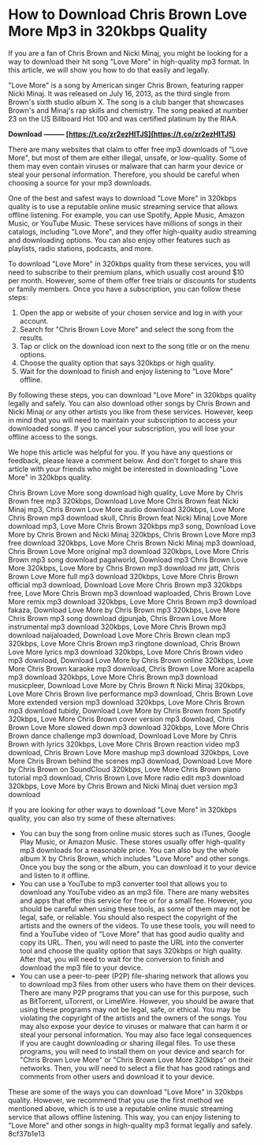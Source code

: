 
 
# How to Download Chris Brown Love More Mp3 in 320kbps Quality
 
If you are a fan of Chris Brown and Nicki Minaj, you might be looking for a way to download their hit song "Love More" in high-quality mp3 format. In this article, we will show you how to do that easily and legally.
 
"Love More" is a song by American singer Chris Brown, featuring rapper Nicki Minaj. It was released on July 16, 2013, as the third single from Brown's sixth studio album X. The song is a club banger that showcases Brown's and Minaj's rap skills and chemistry. The song peaked at number 23 on the US Billboard Hot 100 and was certified platinum by the RIAA.
 
**Download ——— [https://t.co/zr2ezHITJS](https://t.co/zr2ezHITJS)**


 
There are many websites that claim to offer free mp3 downloads of "Love More", but most of them are either illegal, unsafe, or low-quality. Some of them may even contain viruses or malware that can harm your device or steal your personal information. Therefore, you should be careful when choosing a source for your mp3 downloads.
 
One of the best and safest ways to download "Love More" in 320kbps quality is to use a reputable online music streaming service that allows offline listening. For example, you can use Spotify, Apple Music, Amazon Music, or YouTube Music. These services have millions of songs in their catalogs, including "Love More", and they offer high-quality audio streaming and downloading options. You can also enjoy other features such as playlists, radio stations, podcasts, and more.
 
To download "Love More" in 320kbps quality from these services, you will need to subscribe to their premium plans, which usually cost around $10 per month. However, some of them offer free trials or discounts for students or family members. Once you have a subscription, you can follow these steps:
 
1. Open the app or website of your chosen service and log in with your account.
2. Search for "Chris Brown Love More" and select the song from the results.
3. Tap or click on the download icon next to the song title or on the menu options.
4. Choose the quality option that says 320kbps or high quality.
5. Wait for the download to finish and enjoy listening to "Love More" offline.

By following these steps, you can download "Love More" in 320kbps quality legally and safely. You can also download other songs by Chris Brown and Nicki Minaj or any other artists you like from these services. However, keep in mind that you will need to maintain your subscription to access your downloaded songs. If you cancel your subscription, you will lose your offline access to the songs.
 
We hope this article was helpful for you. If you have any questions or feedback, please leave a comment below. And don't forget to share this article with your friends who might be interested in downloading "Love More" in 320kbps quality.
 
Chris Brown Love More song download high quality,  Love More by Chris Brown free mp3 320kbps,  Download Love More Chris Brown feat Nicki Minaj mp3,  Chris Brown Love More audio download 320kbps,  Love More Chris Brown mp3 download skull,  Chris Brown feat Nicki Minaj Love More download mp3,  Love More Chris Brown 320kbps mp3 song,  Download Love More by Chris Brown and Nicki Minaj 320kbps,  Chris Brown Love More mp3 free download 320kbps,  Love More Chris Brown Nicki Minaj mp3 download,  Chris Brown Love More original mp3 download 320kbps,  Love More Chris Brown mp3 song download pagalworld,  Download mp3 Chris Brown Love More 320kbps,  Love More by Chris Brown mp3 download mr jatt,  Chris Brown Love More full mp3 download 320kbps,  Love More Chris Brown official mp3 download,  Download Love More Chris Brown mp3 320kbps free,  Love More Chris Brown mp3 download waploaded,  Chris Brown Love More remix mp3 download 320kbps,  Love More Chris Brown mp3 download fakaza,  Download Love More by Chris Brown mp3 320kbps,  Love More Chris Brown mp3 song download djpunjab,  Chris Brown Love More instrumental mp3 download 320kbps,  Love More Chris Brown mp3 download naijaloaded,  Download Love More Chris Brown clean mp3 320kbps,  Love More Chris Brown mp3 ringtone download,  Chris Brown Love More lyrics mp3 download 320kbps,  Love More Chris Brown video mp3 download,  Download Love More by Chris Brown online 320kbps,  Love More Chris Brown karaoke mp3 download,  Chris Brown Love More acapella mp3 download 320kbps,  Love More Chris Brown mp3 download musicpleer,  Download Love More by Chris Brown ft Nicki Minaj 320kbps,  Love More Chris Brown live performance mp3 download,  Chris Brown Love More extended version mp3 download 320kbps,  Love More Chris Brown mp3 download tubidy,  Download Love More by Chris Brown from Spotify 320kbps,  Love More Chris Brown cover version mp3 download,  Chris Brown Love More slowed down mp3 download 320kbps,  Love More Chris Brown dance challenge mp3 download,  Download Love More by Chris Brown with lyrics 320kbps,  Love More Chris Brown reaction video mp3 download,  Chris Brown Love More mashup mp3 download 320kbps,  Love More Chris Brown behind the scenes mp3 download,  Download Love More by Chris Brown on SoundCloud 320kbps,  Love More Chris Brown piano tutorial mp3 download,  Chris Brown Love More radio edit mp3 download 320kbps,  Love More by Chris Brown and Nicki Minaj duet version mp3 download
  
If you are looking for other ways to download "Love More" in 320kbps quality, you can also try some of these alternatives:

- You can buy the song from online music stores such as iTunes, Google Play Music, or Amazon Music. These stores usually offer high-quality mp3 downloads for a reasonable price. You can also buy the whole album X by Chris Brown, which includes "Love More" and other songs. Once you buy the song or the album, you can download it to your device and listen to it offline.
- You can use a YouTube to mp3 converter tool that allows you to download any YouTube video as an mp3 file. There are many websites and apps that offer this service for free or for a small fee. However, you should be careful when using these tools, as some of them may not be legal, safe, or reliable. You should also respect the copyright of the artists and the owners of the videos. To use these tools, you will need to find a YouTube video of "Love More" that has good audio quality and copy its URL. Then, you will need to paste the URL into the converter tool and choose the quality option that says 320kbps or high quality. After that, you will need to wait for the conversion to finish and download the mp3 file to your device.
- You can use a peer-to-peer (P2P) file-sharing network that allows you to download mp3 files from other users who have them on their devices. There are many P2P programs that you can use for this purpose, such as BitTorrent, uTorrent, or LimeWire. However, you should be aware that using these programs may not be legal, safe, or ethical. You may be violating the copyright of the artists and the owners of the songs. You may also expose your device to viruses or malware that can harm it or steal your personal information. You may also face legal consequences if you are caught downloading or sharing illegal files. To use these programs, you will need to install them on your device and search for "Chris Brown Love More" or "Chris Brown Love More 320kbps" on their networks. Then, you will need to select a file that has good ratings and comments from other users and download it to your device.

These are some of the ways you can download "Love More" in 320kbps quality. However, we recommend that you use the first method we mentioned above, which is to use a reputable online music streaming service that allows offline listening. This way, you can enjoy listening to "Love More" and other songs in high-quality mp3 format legally and safely.
 8cf37b1e13
 
